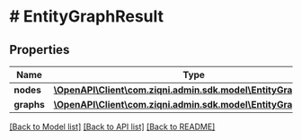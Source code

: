 # # EntityGraphResult

## Properties

Name | Type | Description | Notes
------------ | ------------- | ------------- | -------------
**nodes** | [**\OpenAPI\Client\com.ziqni.admin.sdk.model\EntityGraphNode[]**](EntityGraphNode.md) |  |
**graphs** | [**\OpenAPI\Client\com.ziqni.admin.sdk.model\EntityGraph[]**](EntityGraph.md) |  | [optional]

[[Back to Model list]](../../README.md#models) [[Back to API list]](../../README.md#endpoints) [[Back to README]](../../README.md)
